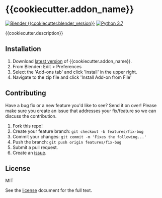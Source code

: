 # {{cookiecutter.addon_name}}

[![Blender {{cookiecutter.blender_version}}](https://img.shields.io/badge/blender-{{cookiecutter.blender_version}}-%23f4792b.svg)]() [![Python 3.7](https://img.shields.io/badge/python-3.7-blue.svg)]()

{{cookiecutter.description}}

## Installation
1. Download [latest version]() of {{cookiecutter.addon_name}}.
2. From Blender: Edit > Preferences
3. Select the 'Add-ons tab' and click 'Install' in the upper right.
4. Navigate to the zip file and click 'Install Add-on from File'

## Contributing
Have a bug fix or a new feature you'd like to see? Send it on over! Please make sure you create an issue that addresses your fix/feature so we can discuss the contribution.

1. Fork this repo!
2. Create your feature branch: `git checkout -b features/fix-bug`
3. Commit your changes: `git commit -m 'Fixes the following...'`
4. Push the branch: `git push origin features/fix-bug`
5. Submit a pull request.
6. Create an [issue]().

## License
MIT

See the [license](./LICENSE) document for the full text.

